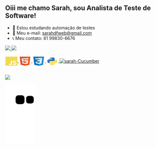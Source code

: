 ## Oiii me chamo Sarah, sou Analista de Teste de Software!
- 🤖 Estou estudando automação de testes
- 📧 Meu e-mail: sarahdfweb@gmail.com
- 📞 Meu contato: 61 99830-6676

<div>
  <a href="https://github.com/sarahdfweb">
    <img height="180em"src="https://github-readme-stats.vercel.app/api?username=sarahdfweb&show_icons=true&theme=dark&include_all_commits=true&count_private=true"/>
    <img height="180em" src="https://github-readme-stats.vercel.app/api/top-langs/?username=sarahdfweb&layout=compact&langs_count=16&theme=dracula"/>
  </div>

<div style="display: inline_block"><br>
  <img align="center" alt="Rafa-Js" height="30" width="40" src="https://raw.githubusercontent.com/devicons/devicon/master/icons/javascript/javascript-plain.svg">

  <img align="center" alt="sarah-HTML" height="30" width="40" src="https://raw.githubusercontent.com/devicons/devicon/master/icons/html5/html5-original.svg">
  <img align="center" alt="sarah-CSS" height="30" width="40" src="https://raw.githubusercontent.com/devicons/devicon/master/icons/css3/css3-original.svg">
  <img align="center" alt="sarah-Python" height="30" width="40" src="https://raw.githubusercontent.com/devicons/devicon/master/icons/python/python-original.svg">
  <img align="center" alt="sarah-Cucumber" height="30"width="40" src="https://cucumber.io/cucumber/media/images/logos/icons/cucumber-open-icon.svg">

  ##
  <div>
  <a href="https://www.linkedin.com/in/sarahdfweb/" target="_blank"><img src="https://img.shields.io/badge/-LinkedIn-%230077B5?style=for-the-badge&logo=linkedin&logoColor=white" target="_blank"></a>
  </div>
 
![Snake animation](https://github.com/sarahdfweb/sarahdfweb/blob/output/github-contribution-grid-snake.svg)
 
